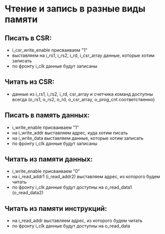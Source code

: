 # Чтение и запись в разные виды памяти

## Писать в CSR:
- i_csr_write_enable присваиваем "1"
- выставляем на i_rs1, i_rs2, i_rd, i_csr_array данные, которые хотим записать
- по фронту i_clk данные будут записаны

## Читать из CSR:
- данные из i_rs1, i_rs2, i_rd, csr_array и счетчика команд доступны всегда (o_rs1, o_rs2, o_rd, o_csr_array, o_prog_cnt соответственно)

## Писать в память данных:
- i_write_enable присваиваем "1"
- на i_write_addr выставляем адрес, куда хотим писать
- на i_write_data выставляем данные, которые хотим записать
- по фронту i_clk данные будут записаны

## Читать из памяти данных:
- i_write_enable присваиваем "0"
- на i_read_addr1 (i_read_addr2) выставляем адрес, из которого будем читать
- по фронту i_clk данные будут доступны на o_read_data1 (o_read_data2)

## Читать из памяти инструкций:
- на i_read_addr выставляем адрес, из которого будем читать
- по фронту i_clk данные будут доступны на o_read_data
